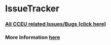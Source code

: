 # IssueTracker
### [All CCEU related Issues/Bugs (click here)](https://github.com/CCEU/IssueTracker/issues)

### More Information [here](https://github.com/CCEU/IssueTracker/wiki)
